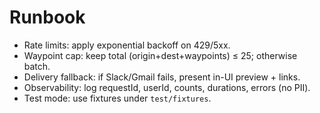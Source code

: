 # Runbook

- Rate limits: apply exponential backoff on 429/5xx.
- Waypoint cap: keep total (origin+dest+waypoints) ≤ 25; otherwise batch.
- Delivery fallback: if Slack/Gmail fails, present in-UI preview + links.
- Observability: log requestId, userId, counts, durations, errors (no PII).
- Test mode: use fixtures under `test/fixtures`.
